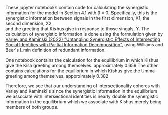 These jupyter notebooks contain code for calculating the synergistic information for the model in Section 4.1 with β = 0. 
Specifically, this is the synergistic information between signals in the first dimension, X1, the second dimension, X2,  
and the greeting that Kishus give in response to those singals, Y. The calculation of synergistic information is done using the formulation
given by [Varley and Kaminski (2022) "Untangling Synergistic Effects of Intersecting Social Identities with Partial Information Decomposition"](https://doi.org/10.3390/e24101387),
using Williams and Beer's I_min definition of redundant information.

One notebook contains the calculation for the equilibrium in which Kishus give the Kish greeting among themselves. approximately 0.659
The other contains calculations for the equilibrium in which Kishus give the Umma greeting among themselves. apporximately 0.382

Therefore, we see that our understanding of intersectionality coheres with Varley and Kaminski's since the synergistic information in the 
equilibrium we associate with intersectional identities is nearly double the synergistic information in the equilibrium which we associate with 
Kishus merely being members of both groups.
